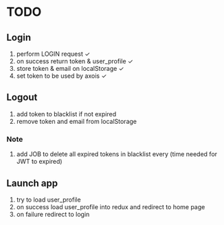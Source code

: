 # TODO

## Login
1. perform LOGIN request ✓
2. on success return token & user_profile ✓
3. store token & email on localStorage ✓
4. set token to be used by axois ✓

## Logout
1. add token to blacklist if not expired
2. remove token and email from localStorage

### Note
1. add JOB to delete all expired tokens in blacklist every (time needed for JWT to expired)

## Launch app
1. try to load user_profile  
2.  on success load user_profile into redux and redirect to home page
3.  on failure redirect to login